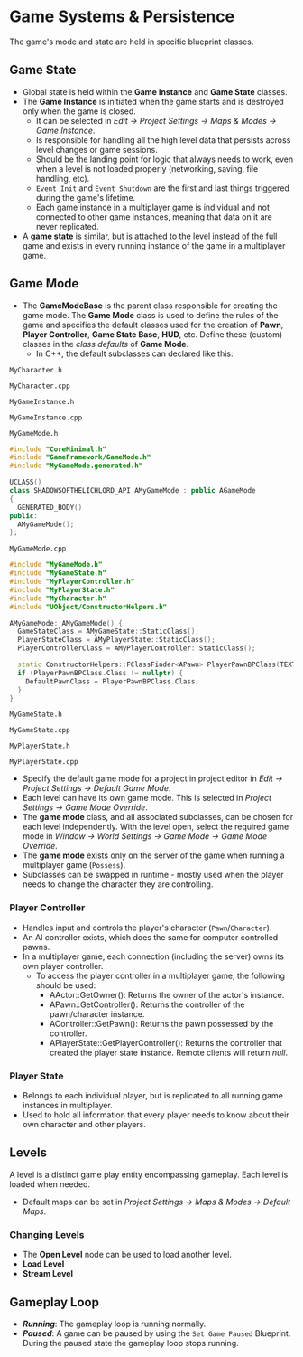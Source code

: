 # Game Systems & Persistence

The game's mode and state are held in specific blueprint classes.

## Game State

- Global state is held within the **Game Instance** and **Game State** classes.
- The **Game Instance** is initiated when the game starts and is destroyed only when the game is closed.
  - It can be selected in _Edit -> Project Settings -> Maps & Modes -> Game Instance_.
  - Is responsible for handling all the high level data that persists across level changes or game sessions.
  - Should be the landing point for logic that always needs to work, even when a level is not loaded properly (networking, saving, file handling, etc).
  - `Event Init` and `Event Shutdown` are the first and last things triggered during the game's lifetime.
  - Each game instance in a multiplayer game is individual and not connected to other game instances, meaning that data on it are never replicated.
- A **game state** is similar, but is attached to the level instead of the full game and exists in every running instance of the game in a multiplayer game.

## Game Mode

- The **GameModeBase** is the parent class responsible for creating the game mode. The **Game Mode** class is used to define the rules of the game and specifies the default classes used for the creation of **Pawn**, **Player Controller**, **Game State Base**, **HUD**, etc. Define these (custom) classes in the _class defaults_ of **Game Mode**.
  - In C++, the default subclasses can declared like this:

`MyCharacter.h`

`MyCharacter.cpp`

`MyGameInstance.h`

`MyGameInstance.cpp`

`MyGameMode.h`

```c++
#include "CoreMinimal.h"
#include "GameFramework/GameMode.h"
#include "MyGameMode.generated.h"

UCLASS()
class SHADOWSOFTHELICHLORD_API AMyGameMode : public AGameMode
{
  GENERATED_BODY()
public:
  AMyGameMode();
};
```

`MyGameMode.cpp`

```c++
#include "MyGameMode.h"
#include "MyGameState.h"
#include "MyPlayerController.h"
#include "MyPlayerState.h"
#include "MyCharacter.h"
#include "UObject/ConstructorHelpers.h"

AMyGameMode::AMyGameMode() {
  GameStateClass = AMyGameState::StaticClass();
  PlayerStateClass = AMyPlayerState::StaticClass();
  PlayerControllerClass = AMyPlayerController::StaticClass();

  static ConstructorHelpers::FClassFinder<APawn> PlayerPawnBPClass(TEXT("/Game/Blueprints/BP_Character"));
  if (PlayerPawnBPClass.Class != nullptr) {
    DefaultPawnClass = PlayerPawnBPClass.Class;
  }
}

```

`MyGameState.h`

`MyGameState.cpp`

`MyPlayerState.h`

`MyPlayerState.cpp`

- Specify the default game mode for a project in project editor in _Edit -> Project Settings -> Default Game Mode_.
- Each level can have its own game mode. This is selected in _Project Settings -> Game Mode Override_.
- The **game mode** class, and all associated subclasses, can be chosen for each level independently.
  With the level open, select the required game mode in _Window -> World Settings -> Game Mode -> Game Mode Override_.
- The **game mode** exists only on the server of the game when running a multiplayer game (`Possess`).
- Subclasses can be swapped in runtime - mostly used when the player needs to change the character they are controlling.

### Player Controller

- Handles input and controls the player's character (`Pawn`/`Character`).
- An AI controller exists, which does the same for computer controlled pawns.
- In a multiplayer game, each connection (including the server) owns its own player controller.
  - To access the player controller in a multiplayer game, the following should be used:
    - AActor::GetOwner(): Returns the owner of the actor's instance.
    - APawn::GetController(): Returns the controller of the pawn/character instance.
    - AController::GetPawn(): Returns the pawn possessed by the controller.
    - APlayerState::GetPlayerController(): Returns the controller that created the player state instance. Remote clients will return _null_.

### Player State

- Belongs to each individual player, but is replicated to all running game instances in multiplayer.
- Used to hold all information that every player needs to know about their own character and other players.

## Levels

A level is a distinct game play entity encompassing gameplay. Each level is loaded when needed.

- Default maps can be set in _Project Settings -> Maps & Modes -> Default Maps_.

### Changing Levels

- The **Open Level** node can be used to load another level.
- **Load Level**
- **Stream Level**

## Gameplay Loop

- **_Running_**: The gameplay loop is running normally.
- **_Paused_**: A game can be paused by using the `Set Game Paused` Blueprint. During the paused state the gameplay loop stops running.
